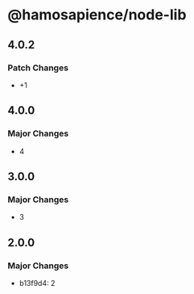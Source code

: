 # @hamosapience/node-lib

## 4.0.2

### Patch Changes

- +1

## 4.0.0

### Major Changes

- 4

## 3.0.0

### Major Changes

- 3

## 2.0.0

### Major Changes

- b13f9d4: 2
